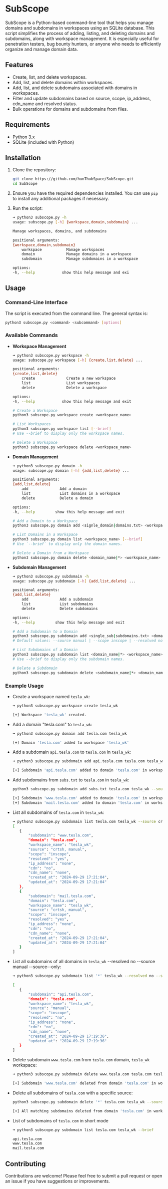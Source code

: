 # SubScope

SubScope is a Python-based command-line tool that helps you manage domains and subdomains in workspaces using an SQLite database. This script simplifies the process of adding, listing, and deleting domains and subdomains, along with workspace management. It is especially useful for penetration testers, bug bounty hunters, or anyone who needs to efficiently organize and manage domain data.

## Features

- Create, list, and delete workspaces.
- Add, list, and delete domains within workspaces.
- Add, list, and delete subdomains associated with domains in workspaces.
- Filter and update subdomains based on source, scope, ip_address, cdn_name and resolved status.
- Bulk operations for domains and subdomains from files.

## Requirements

- Python 3.x
- SQLite (included with Python)

## Installation

1. Clone the repository:

   ```bash
   git clone https://github.com/hunThubSpace/SubScope.git
   cd SubScope
   ```

2. Ensure you have the required dependencies installed. You can use `pip` to install any additional packages if necessary.

3. Run the script:

    ```bash
    ➜ python3 subscope.py -h
    usage: subscope.py [-h] {workspace,domain,subdomain} ...

    Manage workspaces, domains, and subdomains

    positional arguments:
    {workspace,domain,subdomain}
        workspace           Manage workspaces
        domain              Manage domains in a workspace
        subdomain           Manage subdomains in a workspace

    options:
    -h, --help            show this help message and exi
    ```

## Usage

### Command-Line Interface

The script is executed from the command line. The general syntax is:

```bash
python3 subscope.py <command> <subcommand> [options]
```

### Available Commands

- **Workspace Management**
    ```bash
    ➜ python3 subscope.py workspace -h
    usage: subscope.py workspace [-h] {create,list,delete} ...

    positional arguments:
    {create,list,delete}
        create              Create a new workspace
        list                List workspaces
        delete              Delete a workspace

    options:
    -h, --help            show this help message and exit

    # Create a Workspace
    python3 subscope.py workspace create <workspace_name>

    # List Workspaces
    python3 subscope.py workspace list [--brief]
    # Use --brief to display only the workspace names.

    # Delete a Workspace
    python3 subscope.py workspace delete <workspace_name>
    ```


* **Domain Management**
    ```bash
    ➜ python3 subscope.py domain -h
    usage: subscope.py domain [-h] {add,list,delete} ...

    positional arguments:
    {add,list,delete}
        add              Add a domain
        list             List domains in a workspace
        delete           Delete a domain

    options:
    -h, --help         show this help message and exit

    # Add a Domain to a Workspace
    python3 subscope.py domain add <signle_domain|domains.txt> <workspace_name>

    # List Domains in a Workspace
    python3 subscope.py domain list <workspace_name> [--brief]
    # Use `--brief` to display only the domain names.

    # Delete a Domain from a Workspace
    python3 subscope.py domain delete <domain_name|*> <workspace_name>
    ```

- **Subdomain Management**
    ```bash
    ➜ python3 subscope.py subdomain -h
    usage: subscope.py subdomain [-h] {add,list,delete} ...

    positional arguments:
    {add,list,delete}
        add              Add a subdomain
        list             List subdomains
        delete           Delete subdomains

    options:
    -h, --help         show this help message and exit

    # Add a Subdomain to a Domain
    python3 subscope.py subdomain add <single_sub|subdomains.txt> <domain_name> <workspace_name> [--source <source>] [--scope <inscope|outscope>] [--resolved <yes|no>] [--ip_address <IP|none>] [--cdn <yes|no>] [--cdn_name <cdn_name>]
    # Default values: --source manual | --scope inscope | --resolved no

    # List Subdomains of a Domain
    python3 subscope.py subdomain list <domain_name|*> <workspace_name> [--source <source>] [--scope <inscope|outscope>] [--resolved <yes|no>] [--ip_address <IP|none>] [--cdn <yes|no>] [--cdn_name <cdn_name>] [--brief]
    # Use --brief to display only the subdomain names.

    # Delete a Subdomain
    python3 subscope.py subdomain delete <subdomain_name|*> <domain_name> <workspace_name>  [--source <source>] [--scope <inscope|outscope>] [--resolved <yes|no>] [--ip_address <IP|none>] [--cdn <yes|no>] [--cdn_name <cdn_name>]
    ```

### Example Usage

- Create a workspace named `tesla_wk`:
    ```bash
    ➜ python3 subscope.py workspace create tesla_wk

    [+] Workspace 'tesla_wk' created.
    ```

- Add a domain "tesla.com" to `tesla_wk`:
    ```bash
    ➜ python3 subscope.py domain add tesla.com tesla_wk

    [+] Domain 'tesla.com' added to workspace 'tesla_wk'
    ```

- Add a subdomain `api.tesla.com` to `tesla.com` in `tesla_wk`:
    ```bash
    ➜ python3 subscope.py subdomain add api.tesla.com tesla.com tesla_wk --source manual --scope inscope --resolved no

    [+] Subdomain 'api.tesla.com' added to domain 'tesla.com' in workspace 'tesla_wk' with sources: manual, scope: inscope, resolved: no, IP: none, CDN: no, CDN Name: none
    ```

- Add subdomains from `subs.txt` to `tesla.com` in `tesla_wk`:
    ```bash
    python3 subscope.py subdomain add subs.txt tesla.com tesla_wk --source crtsh manual --scope inscope --resolved yes

    [+] Subdomain 'www.tesla.com' added to domain 'tesla.com' in workspace 'tesla_wk' with sources: crtsh, manual, scope: inscope, resolved: yes, IP: none, CDN: no, CDN Name: none
    [+] Subdomain 'mail.tesla.com' added to domain 'tesla.com' in workspace 'tesla_wk' with sources: crtsh, manual, scope: inscope, resolved: yes, IP: none, CDN: no, CDN Name: none
    ```

- List all subdomains of `tesla.com` in `tesla_wk`:
    ```bash
    ➜ python3 subscope.py subdomain list tesla.com tesla_wk --source crtsh
   [
       {
           "subdomain": "www.tesla.com",
           "domain": "tesla.com",
           "workspace_name": "tesla_wk",
           "source": "crtsh, manual",
           "scope": "inscope",
           "resolved": "yes",
           "ip_address": "none",
           "cdn": "no",
           "cdn_name": "none",
           "created_at": "2024-09-29 17:21:04",
           "updated_at": "2024-09-29 17:21:04"
       },
       {
           "subdomain": "mail.tesla.com",
           "domain": "tesla.com",
           "workspace_name": "tesla_wk",
           "source": "crtsh, manual",
           "scope": "inscope",
           "resolved": "yes",
           "ip_address": "none",
           "cdn": "no",
           "cdn_name": "none",
           "created_at": "2024-09-29 17:21:04",
           "updated_at": "2024-09-29 17:21:04"
       }
   ]
    ```

- List all subdomains of all domains in `tesla_wk` --resolved no --source manual --source--only:
    ```bash
    ➜ python3 subscope.py subdomain list '*' tesla_wk --resolved no --source manual --source--only

   [
       {
           "subdomain": "api.tesla.com",
           "domain": "tesla.com",
           "workspace_name": "tesla_wk",
           "source": "manual",
           "scope": "inscope",
           "resolved": "no",
           "ip_address": "none",
           "cdn": "no",
           "cdn_name": "none",
           "created_at": "2024-09-29 17:19:36",
           "updated_at": "2024-09-29 17:19:36"
       }
   ]
    ```

- Delete subdomain `www.tesla.com` from `tesla.com` domain, `tesla_wk` workspace:
    ```bash
    ➜ python3 subscope.py subdomain delete www.tesla.com tesla.com tesla_wk

    [+] Subdomain 'www.tesla.com' deleted from domain 'tesla.com' in workspace 'tesla_wk' with IP address 'None', CDN status 'None', and CDN name 'None'.
    ```

- Delete all subdomains of `tesla.com` with a specific source:
    ```bash
    python3 subscope.py subdomain delete '*' tesla.com tesla_wk --source crtsh

    [+] All matching subdomains deleted from domain 'tesla.com' in workspace 'tesla_wk' with source 'crtsh', resolved status 'None', scope 'None', IP address 'None', CDN status 'None', and CDN name 'None'.
    ```

- List of subdomains of `tesla.com` in short mode
    ```bash
    ➜ python3 subscope.py subdomain list tesla.com tesla_wk --brief

    api.tesla.com
    www.tesla.com
    mail.tesla.com
    ```


## Contributing

Contributions are welcome! Please feel free to submit a pull request or open an issue if you have suggestions or improvements.
